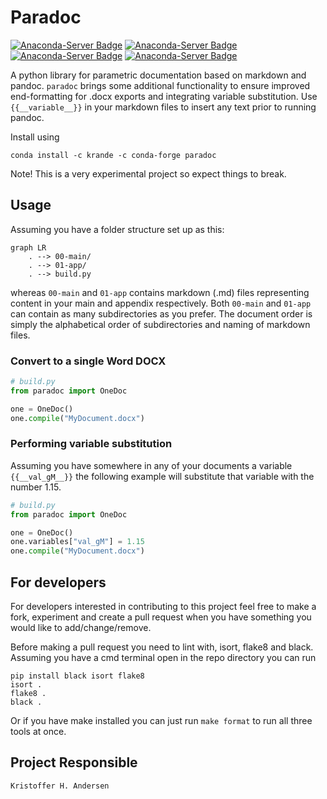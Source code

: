 # Paradoc

[![Anaconda-Server Badge](https://anaconda.org/krande/paradoc/badges/version.svg)](https://anaconda.org/krande/paradoc)
[![Anaconda-Server Badge](https://anaconda.org/krande/paradoc/badges/latest_release_date.svg)](https://anaconda.org/krande/paradoc)
[![Anaconda-Server Badge](https://anaconda.org/krande/paradoc/badges/platforms.svg)](https://anaconda.org/krande/paradoc)
[![Anaconda-Server Badge](https://anaconda.org/krande/paradoc/badges/downloads.svg)](https://anaconda.org/krande/paradoc)

A python library for parametric documentation based on markdown and pandoc. `paradoc` brings
some additional functionality to ensure improved end-formatting for .docx exports and integrating 
variable substitution. Use `{{__variable__}}` in your markdown files to insert any text prior to running pandoc.

Install using

```
conda install -c krande -c conda-forge paradoc
```

Note! This is a very experimental project so expect things to break.


## Usage

Assuming you have a folder structure set up as this:

```mermaid
graph LR
    . --> 00-main/
    . --> 01-app/
    . --> build.py
```
whereas `00-main` and `01-app` contains markdown (.md) files representing content in your
main and appendix respectively. Both `00-main` and `01-app` can contain as many subdirectories
as you prefer. The document order is simply the alphabetical order of subdirectories and naming of markdown files.

### Convert to a single Word DOCX

```python
# build.py
from paradoc import OneDoc

one = OneDoc()
one.compile("MyDocument.docx")
```

### Performing variable substitution

Assuming you have somewhere in any of your documents a variable `{{__val_gM__}}` the following
example will substitute that variable with the number 1.15.

```python
# build.py
from paradoc import OneDoc

one = OneDoc()
one.variables["val_gM"] = 1.15
one.compile("MyDocument.docx")
```

## For developers

For developers interested in contributing to this project feel free to 
make a fork, experiment and create a pull request when you have something you 
would like to add/change/remove. 

Before making a pull request you need to lint with, isort, flake8 and black.
Assuming you have a cmd terminal open in the repo directory you can
run

````
pip install black isort flake8
isort .
flake8 .
black .
````

Or if you have make installed you can just run `make format` 
to run all three tools at once.

## Project Responsible ###

	Kristoffer H. Andersen
